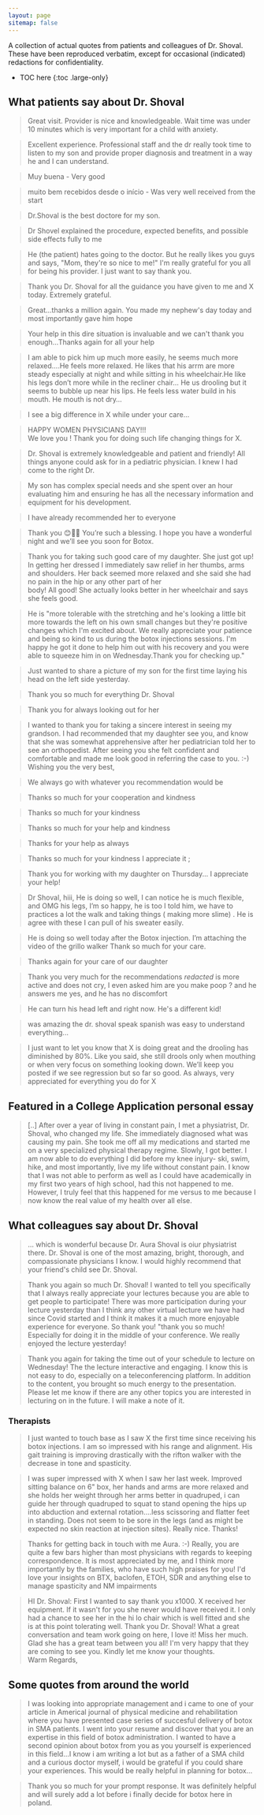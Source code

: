```yaml
---
layout: page
sitemap: false
---
```


A collection of actual quotes from patients and colleagues of Dr. Shoval.  
These have been reproduced verbatim, except for occasional (indicated) redactions for confidentiality.

* TOC here
{:toc .large-only}

## What patients say about Dr. Shoval

> Great visit. Provider is nice and knowledgeable. Wait time was under 10 minutes which is very important for a child with anxiety.

> Excellent experience. Professional staff and the dr really took time to listen to my son and provide proper diagnosis and treatment in a way he and I can understand.

> Muy buena - Very good

> muito bem recebidos desde o início - Was very well received from the start

> Dr.Shoval is the best doctore for my son.

> Dr Shovel explained the procedure, expected benefits, and possible side effects fully to me

> He (the patient) hates going to the doctor. But he really likes you
  guys and says, "Mom, they're so nice to me!" I'm really grateful for
  you all for being his provider. I just want to say thank you.

> Thank you Dr. Shoval for all the guidance you have given to me and X today. Extremely grateful.

> Great...thanks a million again. You made my nephew's day today and most importantly gave him hope

> Your help in this dire situation is invaluable and we can't thank you enough…Thanks again for all your help

> I am able to pick him up much more easily, he seems much more
  relaxed….He feels more relaxed. He likes that his arrm are more
  steady especially at night and while sitting in his wheelchair.He
  like his legs don’t more while in the recliner chair… He us drooling
  but it seems to bubble up near his lips. He feels less water build
  in his mouth. He mouth is not dry…

> I see a big difference in X while under your care...

> HAPPY WOMEN PHYSICIANS DAY!!!  
> We love you ! Thank you for doing such life changing things for X.

> Dr. Shoval is extremely knowledgeable and patient and friendly! All things anyone could ask for in a pediatric physician. I
knew I had come to the right Dr.

> My son has complex special needs and she spent over an hour evaluating him and ensuring he has all the necessary
information and equipment for his development.

> I have already recommended her to everyone

> Thank you  😊🙏🏼  You’re such a blessing. I hope you have a wonderful night and we’ll see you soon for Botox. 

> Thank you for taking such good care of my daughter. She just got up! In getting her dressed I immediately saw relief in her 
  thumbs, arms and shoulders. Her back seemed more relaxed and she said she had no pain in the hip or any other part of her  
  body! All good! She actually looks better in her wheelchair and says she feels good.

> He is "more tolerable with the stretching and he's looking a little bit more towards the left on his own small changes but
  they're positive changes which I'm excited about. We really appreciate your patience and being so kind to us during the
  botox injections sessions. I'm happy he got it done to help him out with his recovery and you were able to squeeze him in on Wednesday.Thank you for checking up."

> Just wanted to share a picture of my son for the first time laying his head on the left side yesterday.

> Thank you so much for everything Dr. Shoval

> Thank you for always looking out for her

> I wanted to thank you for taking a sincere interest in seeing my grandson. I had recommended that my daughter see you, and
  know that she was somewhat apprehensive after her pediatrician told her to see an orthopedist. After seeing you she felt confident and comfortable and made me look good in referring the case to you. :-) Wishing you the very best,

> We always go with whatever you recommendation would be 

> Thanks so much for your cooperation and kindness

> Thanks so much for your kindness

> Thanks so much for your help and kindness

> Thanks for your help as always

> Thanks so much for your kindness I appreciate it ;

> Thank you for working with my daughter on Thursday... I appreciate your help!

> Dr Shoval, hiii, 
  He is doing so well, I can notice he is much flexible, and OMG his legs, I’m so happy, he is too
  I told him, we have to practices a lot the walk and taking things ( making more slime) . He is agree with these
  I can pull of his sweater easily.

> He is doing so well today after the Botox injection. I’m attaching the video of the grillo walker 
  Thank so much for your care. 

> Thanks again for your care of our daughter 

> Thank you very much for the recommendations _redacted_ is more active and does not cry, 
  I even asked him are you make poop ?  and he answers me yes, and he has no discomfort 

> He can turn his head left and right now.  He's a different kid!

> was amazing the dr. shoval speak spanish was easy to understand everything...

> I just want to let you know that X is doing great and the drooling has diminished by 80%.
  Like you said, she still drools only when mouthing or when very focus on something looking down. 
  We’ll keep you posted if we see regression but so far so good.
  As always, very appreciated for everything you do for X
  
## Featured in a College Application personal essay
> [..]
  After over a year of living in constant pain, I met a physiatrist, Dr. Shoval, who changed my life. She immediately diagnosed what was causing my pain. She took me off all my medications and started me on a very specialized physical therapy regime. Slowly, I got better. I am now able to do everything I did before my knee injury- ski, swim, hike, and most importantly, live my life without constant pain. I know that I was not able to perform as well as I could have academically in my first two years of high school, had this not happened to me. However, I truly feel that this happened for me versus to me because I now know the real value of my health over all else.

## What colleagues say about Dr. Shoval

> ... which is wonderful because Dr. Aura Shoval is oiur physiatrist there.  Dr. Shoval is one of the most amazing, bright, thorough, and compassionate physicians I know.  I would highly recommend that your friend's child see Dr. Shoval.

> Thank you again so much Dr. Shoval!  I wanted to tell you specifically that I always really appreciate your lectures because 
  you are able to get people to participate! There was more participation during your lecture yesterday than I think any other virtual lecture we have had since Covid started and I think it makes it a much more enjoyable experience for everyone. So thank you! "thank you so much! Especially for doing it in the middle of your conference. We really enjoyed the lecture yesterday!

> Thank you again for taking the time out of your schedule to lecture on Wednesday!  The the lecture interactive and engaging. 
  I know this is not easy to do, especially on a teleconferencing platform. In addition to the content, you brought so much energy to the presentation. Please let me know if there are any other topics you are interested in lecturing on in the future. I will make a note of it.

### Therapists

> I just wanted to touch base as I saw X the first time since receiving his botox injections. I am so impressed with his range and alignment. His gait training is improving drastically with the rifton walker with the decrease in tone and spasticity.

> I was super impressed with X when I saw her last week. Improved sitting balance on 6" box, her hands and arms are more relaxed and she holds her weight through her arms better in quadruped, i can guide her through quadruped to squat to stand opening the hips up into abduction and external rotation....less scissoring and flatter feet in standing. Does not seem to be sore in the legs (and as might be expected no skin reaction at injection sites). Really nice. Thanks!

> Thanks for getting back in touch with me Aura. :-)  Really, you are quite a few bars higher than most physicians with regards to keeping  correspondence. It is most appreciated by me, and I think more importantly by the families, who have such high praises for you! 
> I'd love your insights on BTX, baclofen, ETOH, SDR and anything else to manage spasticity and NM impairments


> HI Dr. Shoval: 
> First I wanted to say thank you x1000. X received her equipment. If it wasn't for you she never would have received it.  I only had a chance to see her in the hi lo chair which is well fitted and she is at this point tolerating well. 
> Thank you Dr. Shoval!
> What a great conversation and team work going on here, I love it!
> Miss her much. Glad she has a great team between you all!
> I'm very happy that they are coming to see you.  Kindly let me know your thoughts.  
> Warm Regards,

## Some quotes from around the world

> I was looking into appropriate management and i came to one of your article in Americal journal of physical medicine and 
  rehabilitation where you have presented case series of succesful delivery of botox in SMA patients. I went into your resume and discover that you are an expertise in this field of botox administration. I wanted to have a second opinion about botox from you as you yourself is experienced in this field...I know i am writing a lot but as a father of a SMA child and a curious doctor myself, i would be grateful if you could share your experiences. This would be really helpful in planning for botox...

> Thank you so much for your prompt response. It was definitely helpful and will surely add a lot before 
  i finally decide for botox here in poland.  

